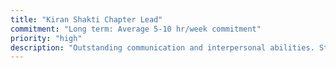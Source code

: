 ```yaml
---
title: "Kiran Shakti Chapter Lead"
commitment: "Long term: Average 5-10 hr/week commitment"
priority: "high"
description: "Outstanding communication and interpersonal abilities. Strong problem-solving skills with keen attention to detail. Proficient in motivating and leading volunteers. Extensive event planning, coordination, and execution experience."
---
```


